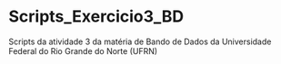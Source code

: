 # Scripts_Exercicio3_BD
Scripts da atividade 3 da matéria de Bando de Dados da Universidade Federal do Rio Grande do Norte (UFRN)
